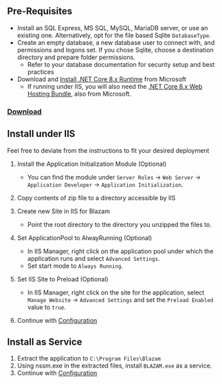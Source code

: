 ﻿## Pre-Requisites
* Install an SQL Express, MS SQL, MySQL, MariaDB server, or use an existing one. Alternatively, opt for the file based Sqlite `DatabaseType`.
* Create an empty database, a new database user to connect with, and permissions and logons set. If you chose Sqlite, choose a destination directory and prepare folder permissions.
	* Refer to your database documentation for security setup and best practices
* Download and [Install .NET Core 8.x Runtime](https://aka.ms/dotnet-download) from Microsoft
	* If running under IIS, you will also need the [.NET Core 8.x Web Hosting Bundle](https://aka.ms/dotnet-download), also from Microsoft.
### [Download](https://blazam.org/download)

## Install under IIS
Feel free to deviate from the instructions to fit your desired deployment

1. Install the Application Initialization Module (Optional)
	* You can find the module under `Server Roles` -> `Web Server` -> `Application Developer` -> `Application Initialization`.
1. Copy contents of zip file to a directory accessible by IIS
1. Create new Site in IIS for Blazam
	* Point the root directory to the directory you unzipped the files to.

1. Set ApplicationPool to AlwayRunning (Optional)
	* In IIS Manager, right click on the application pool under which the application runs and select `Advanced Settings`.	
    * Set start mode to `Always Running`.
1. Set IIS Site to Preload (Optional)
	* In IIS Manager, right click on the site for the application, select `Manage Website` -> `Advanced Settings` and set the `Preload Enabled` value to `true`.

1. Continue with [Configuration](config.md)
## Install as Service

1. Extract the application to `C:\Program Files\Blazam`
1. Using nssm.exe in the extracted files, install `BLAZAM.exe` as a service.
1. Continue with [Configuration](config.md)